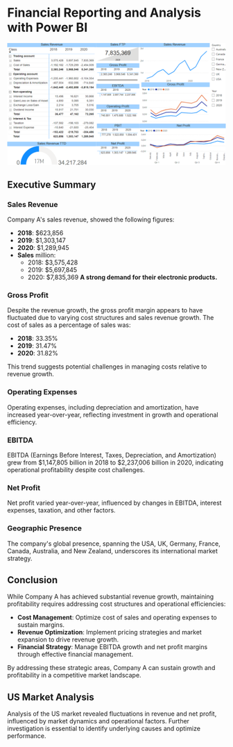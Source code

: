 # Financial Reporting and Analysis with Power BI

![Financial Reporting with Power BI](assets/financial_reporting.png)

## Executive Summary

### Sales Revenue
Company A's sales revenue, showed the following figures:
- **2018**: $623,856
- **2019**: $1,303,147
- **2020**: $1,289,945
- **Sales** million: 
  - 2018: $3,575,428 
  - 2019: $5,697,845 
  - 2020: $7,835,369 
**A strong demand for their electronic products.**

### Gross Profit
Despite the revenue growth, the gross profit margin appears to have fluctuated due to varying cost structures and sales revenue growth. The cost of sales as a percentage of sales was:
- **2018**: 33.35%
- **2019**: 31.47%
- **2020**: 31.82%

This trend suggests potential challenges in managing costs relative to revenue growth.

### Operating Expenses
Operating expenses, including depreciation and amortization, have increased year-over-year, reflecting investment in growth and operational efficiency.

### EBITDA
EBITDA (Earnings Before Interest, Taxes, Depreciation, and Amortization) grew from $1,147,805 billion in 2018 to $2,237,006 billion in 2020, indicating operational profitability despite cost challenges.

### Net Profit
Net profit varied year-over-year, influenced by changes in EBITDA, interest expenses, taxation, and other factors.

### Geographic Presence
The company's global presence, spanning the USA, UK, Germany, France, Canada, Australia, and New Zealand, underscores its international market strategy.

## Conclusion
While Company A has achieved substantial revenue growth, maintaining profitability requires addressing cost structures and operational efficiencies:
- **Cost Management**: Optimize cost of sales and operating expenses to sustain margins.
- **Revenue Optimization**: Implement pricing strategies and market expansion to drive revenue growth.
- **Financial Strategy**: Manage EBITDA growth and net profit margins through effective financial management.

By addressing these strategic areas, Company A can sustain growth and profitability in a competitive market landscape.

## US Market Analysis
Analysis of the US market revealed fluctuations in revenue and net profit, influenced by market dynamics and operational factors. Further investigation is essential to identify underlying causes and optimize performance.

